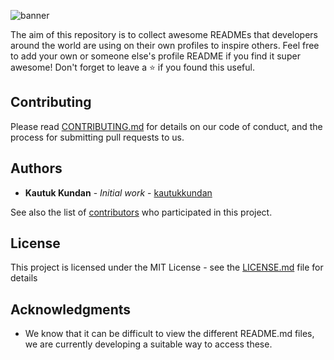 ![banner](https://user-images.githubusercontent.com/23727056/87433896-78ae9700-c607-11ea-9ca6-9cdbe3f67998.jpg)


The aim of this repository is to collect awesome READMEs that developers around the world are using on their own profiles to inspire others. 
Feel free to add your own or someone else's profile README if you find it super awesome! 
Don't forget to leave a ⭐ if you found this useful.

## Contributing

Please read [CONTRIBUTING.md](https://gist.github.com/PurpleBooth/b24679402957c63ec426) for details on our code of conduct, and the process for submitting pull requests to us.

## Authors

* **Kautuk Kundan** - *Initial work* - [kautukkundan](https://github.com/kautukkundan)

See also the list of [contributors](https://github.com/kautukkundan/Awesome-Profile-README-templates/contributors) who participated in this project.

## License

This project is licensed under the MIT License - see the [LICENSE.md](LICENSE.md) file for details

## Acknowledgments

* We know that it can be difficult to view the different README.md files, we are currently developing a suitable way to access these.
